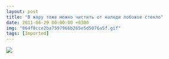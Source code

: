 ```yaml
---
layout: post
title: "В жару тоже можно чистить от наледи лобовое стекло"
date: 2011-06-29 00:00:00 +0300
img: "064f8cce2ba7597966b265e5d5076a5f.gif"
tags: [Imported]
---
```


![](/blog/assets/064f8cce2ba7597966b265e5d5076a5f.gif)